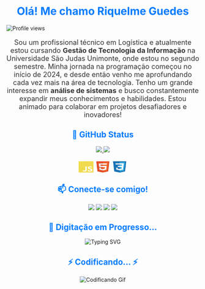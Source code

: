 <!-- Título -->
<h1 align="center" style="color: #007bff;">Olá! Me chamo Riquelme Guedes</h1>

<!-- Contador de visualizações do perfil -->
<p align="left"> <img src="https://komarev.com/ghpvc/?username=Docha9071&color=yellow" alt="Profile views" /> </p>

<!-- Introdução -->
<p align="center" style="font-size: 18px; color: #333;">Sou um profissional técnico em Logística e atualmente estou cursando <strong>Gestão de Tecnologia da Informação</strong> na Universidade São Judas Unimonte, onde estou no segundo semestre. Minha jornada na programação começou no início de 2024, e desde então venho me aprofundando cada vez mais na área de tecnologia. Tenho um grande interesse em <strong>análise de sistemas</strong> e busco constantemente expandir meus conhecimentos e habilidades. Estou animado para colaborar em projetos desafiadores e inovadores!</p>

<!-- GitHub Status -->
<h2 align="center" style="color: #007bff;">🤖 GitHub Status</h2>

<div align="center">
  <a href="https://github.com/Docha9071">
    <img height="180em" src="https://github-readme-stats.vercel.app/api?username=Docha9071&show_icons=true&theme=blue&include_all_commits=true&count_private=true"/>
    <img height="180em" src="https://github-readme-stats.vercel.app/api/top-langs/?username=Docha9071&layout=compact&langs_count=16&theme=blue"/>
  </a>
</div>

<!-- Linguagens -->
<div align="center" style="margin-top: 20px;">
  <img align="center" alt="Rafa-Js" height="30" width="40" src="https://raw.githubusercontent.com/devicons/devicon/master/icons/javascript/javascript-plain.svg">
  <img align="center" alt="Rafa-HTML" height="30" width="40" src="https://raw.githubusercontent.com/devicons/devicon/master/icons/html5/html5-original.svg">
  <img align="center" alt="Rafa-CSS" height="30" width="40" src="https://raw.githubusercontent.com/devicons/devicon/master/icons/css3/css3-original.svg">
</div>

##

<h2 align="center" style="color: #007bff;">📫 Conecte-se comigo!</h2>
<div align="center"> 
  <a href="https://instagram.com/riquelme.mg" target="_blank"><img src="https://img.shields.io/badge/-Instagram-%23E4405F?style=for-the-badge&logo=instagram&logoColor=white" target="_blank"></a>
  <a href="https://discord.gg/nmrAvch3" target="_blank"><img src="https://img.shields.io/badge/Discord-7289DA?style=for-the-badge&logo=discord&logoColor=white" target="_blank"></a> 
  <a href="mailto:riquelmeguedes55@gmail.com"><img src="https://img.shields.io/badge/-Gmail-%23333?style=for-the-badge&logo=gmail&logoColor=white" target="_blank"></a>
  <a href="https://www.linkedin.com/in/riquelmeguedes/" target="_blank"><img src="https://img.shields.io/badge/-LinkedIn-%230077B5?style=for-the-badge&logo=linkedin&logoColor=white" target="_blank"></a>
</div>

<!-- Animação SVG -->
<h2 align="center" style="color: #007bff;">👾 Digitação em Progresso...</h2>
<div align="center">
  <img src="https://readme-typing-svg.herokuapp.com/?lines=Bem-vindo+ao+meu+GitHub!;Desenvolvendo+soluções+criativas;&font=Fira+Code&center=true&width=500&height=50" alt="Typing SVG"/>
</div>

<!-- Animação de Código - GIF -->
<h2 align="center" style="color: #007bff;">⚡ Codificando... ⚡</h2>
<div align="center">
  <img src="https://media.giphy.com/media/MdO6b8ZZZK4zZhsAmJ/giphy.gif" alt="Codificando Gif" width="480" height="270"/>
</div>
